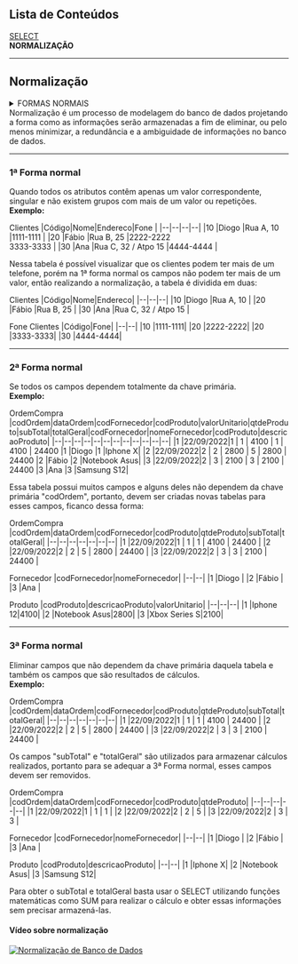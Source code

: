 ##  Lista de Conteúdos
[SELECT](./README.md)<br />
**NORMALIZAÇÃO**

---

##  Normalização
<details>
<summary>
FORMAS NORMAIS
</summary>

&emsp;&emsp;[1ª FORMA NORMAL](#1ª-forma-normal)</br>
&emsp;&emsp;[2ª FORMA NORMAL](#2ª-forma-normal)</br>
&emsp;&emsp;[3ª FORMA NORMAL](#3ª-forma-normal)</br>

</details>
Normalização é um processo de modelagem do banco de dados projetando a forma como as informações serão armazenadas a fim de eliminar, ou pelo menos minimizar, a redundância e a ambiguidade de informações no banco de dados.

---

### 1ª Forma normal

Quando todos os atributos contêm apenas um valor correspondente, singular e não existem grupos com mais de um valor ou repetições.<br />
**Exemplo:**

Clientes
|Código|Nome|Endereco|Fone |
|--|--|--|--|
|10 |Diogo |Rua A, 10 |1111-1111 |
|20 |Fábio |Rua B, 25 |2222-2222<br/> 3333-3333 |
|30 |Ana |Rua C, 32 / Atpo 15 |4444-4444 |

Nessa tabela é possível visualizar que os clientes podem ter mais de um telefone, porém na 1ª forma normal os campos não podem ter mais de um valor, então realizando a normalização, a tabela é dividida em duas:

Clientes
|Código|Nome|Endereco|
|--|--|--|
|10 |Diogo |Rua A, 10 |
|20 |Fábio |Rua B, 25 |
|30 |Ana |Rua C, 32 / Atpo 15 |

Fone Clientes
|Código|Fone|
|--|--|
|10 |1111-1111|
|20 |2222-2222|
|20 |3333-3333|
|30 |4444-4444|

---

### 2ª Forma normal

Se todos os campos dependem totalmente da chave primária.<br />
**Exemplo:**

OrdemCompra
|codOrdem|dataOrdem|codFornecedor|codProduto|valorUnitario|qtdeProduto|subTotal|totalGeral|codFornecedor|nomeFornecedor|codProduto|descricaoProduto|
|--|--|--|--|--|--|--|--|--|--|--|--|
|1 |22/09/2022|1 | 1 | 4100 | 1 | 4100 | 24400 |1 |Diogo |1 |Iphone X|
|2 |22/09/2022|2 | 2 | 2800 | 5 | 2800 | 24400 |2 |Fábio |2 |Notebook Asus|
|3 |22/09/2022|2 | 3 | 2100 | 3 | 2100 | 24400 |3 |Ana |3 |Samsung S12|

Essa tabela possui muitos campos e alguns deles não dependem da chave primária "codOrdem", portanto, devem ser criadas novas tabelas para esses campos, ficanco dessa forma:

OrdemCompra
|codOrdem|dataOrdem|codFornecedor|codProduto|qtdeProduto|subTotal|totalGeral|
|--|--|--|--|--|--|--|
|1 |22/09/2022|1 | 1 | 1 | 4100 | 24400 |
|2 |22/09/2022|2 | 2 | 5 | 2800 | 24400 |
|3 |22/09/2022|2 | 3 | 3 | 2100 | 24400 |

Fornecedor
|codFornecedor|nomeFornecedor|
|--|--|
|1 |Diogo |
|2 |Fábio |
|3 |Ana |

Produto
|codProduto|descricaoProduto|valorUnitario|
|--|--|--|
|1 |Iphone 12|4100|
|2 |Notebook Asus|2800|
|3 |Xbox Series S|2100|

---

### 3ª Forma normal

Eliminar campos que não dependem da chave primária daquela tabela e também os campos que são resultados de cálculos.<br />
**Exemplo:**

OrdemCompra
|codOrdem|dataOrdem|codFornecedor|codProduto|qtdeProduto|subTotal|totalGeral|
|--|--|--|--|--|--|--|
|1 |22/09/2022|1 | 1 | 1 | 4100 | 24400 |
|2 |22/09/2022|2 | 2 | 5 | 2800 | 24400 |
|3 |22/09/2022|2 | 3 | 3 | 2100 | 24400 |

Os campos "subTotal" e "totalGeral" são utilizados para armazenar cálculos realizados, portanto para se adequar a 3ª Forma normal, esses campos devem ser removidos.

OrdemCompra
|codOrdem|dataOrdem|codFornecedor|codProduto|qtdeProduto|
|--|--|--|--|--|
|1 |22/09/2022|1 | 1 | 1 |
|2 |22/09/2022|2 | 2 | 5 |
|3 |22/09/2022|2 | 3 | 3 |

Fornecedor
|codFornecedor|nomeFornecedor|
|--|--|
|1 |Diogo |
|2 |Fábio |
|3 |Ana |

Produto
|codProduto|descricaoProduto|
|--|--|
|1 |Iphone X|
|2 |Notebook Asus|
|3 |Samsung S12|

Para obter o subTotal e totalGeral basta usar o SELECT utilizando funções matemáticas como SUM para realizar o cálculo e obter essas informações sem precisar armazená-las.

#### Vídeo sobre normalização

[![Normalização de Banco de Dados](https://res.cloudinary.com/marcomontalbano/image/upload/v1664757582/video_to_markdown/images/youtube--TOFZQ5wm1UI-c05b58ac6eb4c4700831b2b3070cd403.jpg)](https://www.youtube.com/watch?v=TOFZQ5wm1UI "Normalização de Banco de Dados")